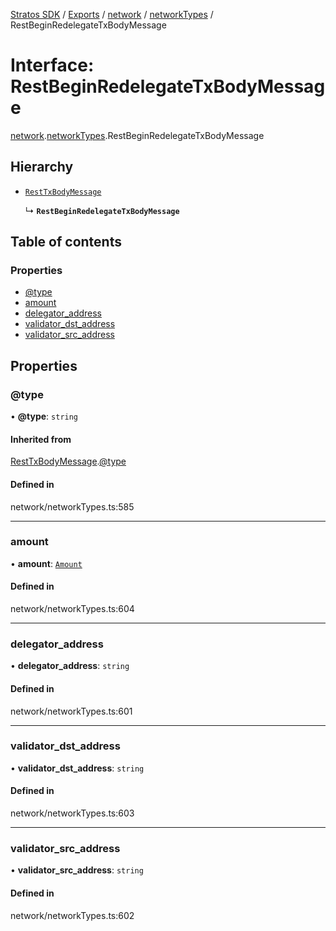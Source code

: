 [Stratos SDK](../README.md) / [Exports](../modules.md) / [network](../modules/network.md) / [networkTypes](../modules/network.networkTypes.md) / RestBeginRedelegateTxBodyMessage

# Interface: RestBeginRedelegateTxBodyMessage

[network](../modules/network.md).[networkTypes](../modules/network.networkTypes.md).RestBeginRedelegateTxBodyMessage

## Hierarchy

- [`RestTxBodyMessage`](network.networkTypes.RestTxBodyMessage.md)

  ↳ **`RestBeginRedelegateTxBodyMessage`**

## Table of contents

### Properties

- [@type](network.networkTypes.RestBeginRedelegateTxBodyMessage.md#@type)
- [amount](network.networkTypes.RestBeginRedelegateTxBodyMessage.md#amount)
- [delegator\_address](network.networkTypes.RestBeginRedelegateTxBodyMessage.md#delegator_address)
- [validator\_dst\_address](network.networkTypes.RestBeginRedelegateTxBodyMessage.md#validator_dst_address)
- [validator\_src\_address](network.networkTypes.RestBeginRedelegateTxBodyMessage.md#validator_src_address)

## Properties

### @type

• **@type**: `string`

#### Inherited from

[RestTxBodyMessage](network.networkTypes.RestTxBodyMessage.md).[@type](network.networkTypes.RestTxBodyMessage.md#@type)

#### Defined in

network/networkTypes.ts:585

___

### amount

• **amount**: [`Amount`](network.networkTypes.Amount.md)

#### Defined in

network/networkTypes.ts:604

___

### delegator\_address

• **delegator\_address**: `string`

#### Defined in

network/networkTypes.ts:601

___

### validator\_dst\_address

• **validator\_dst\_address**: `string`

#### Defined in

network/networkTypes.ts:603

___

### validator\_src\_address

• **validator\_src\_address**: `string`

#### Defined in

network/networkTypes.ts:602
